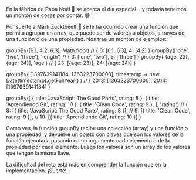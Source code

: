 En la fábrica de Papa Noél 🎅 se acerca el día especial... y todavía tenemos un montón de cosas por contar. 😅

Por suerte a Mark Zucktheelf 🧝 se le ha ocurrido crear una función que permita agrupar un array, que puede ser de valores u objetos, a través de una función o de una propiedad.
Nos trae un montón de ejemplos:

groupBy([6.1, 4.2, 6.3], Math.floor) // { 6: [6.1, 6.3], 4: [4.2] }
groupBy(['one', 'two', 'three'], 'length') // { 3: ['one', 'two'], 5: ['three'] }
groupBy([{age: 23}, {age: 24}], 'age') // { 23: [{age: 23}], 24: [{age: 24}] }

groupBy(
[1397639141184, 1363223700000],
timestamp => new Date(timestamp).getFullYear()
)
// { 2013: [1363223700000], 2014: [1397639141184] }

groupBy([
{ title: 'JavaScript: The Good Parts', rating: 8 },
{ title: 'Aprendiendo Git', rating: 10 },
{ title: 'Clean Code', rating: 9 },
], 'rating')
// { 8: [{ title: 'JavaScript: The Good Parts', rating: 8 }],
// 9: [{ title: 'Clean Code', rating: 9 }],
// 10: [{ title: 'Aprendiendo Git', rating: 10 }] }

Como ves, la función groupBy recibe una colección (array) y una función o una propiedad, y devuelve un objeto con claves que son los valores de la función ejecutada pasando como argumento cada elemento o de la propiedad por cada elemento. Luego los valores son un array de los valores que tengan la misma llave.

La dificultad del reto está más en comprender la función que en la implementación. ¡Suerte!.
